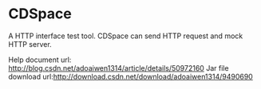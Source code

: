 # CDSpace
A HTTP interface test tool. CDSpace can send HTTP request and mock HTTP server. 

Help document url: http://blog.csdn.net/adoaiwen1314/article/details/50972160
Jar file download url:http://download.csdn.net/download/adoaiwen1314/9490690
